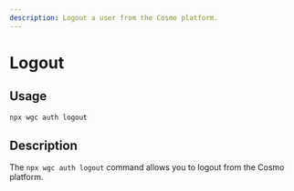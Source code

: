 ```yaml
---
description: Logout a user from the Cosmo platform.
---
```


# Logout

## Usage

```bash
npx wgc auth logout
```

## Description

The `npx wgc auth logout` command allows you to logout from the Cosmo platform.

